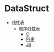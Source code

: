 # DataStruct

- 线性表
    - 顺序线性表
        - [C](Liner/Ordered/C/seqlist.c)
        - [PHP](Liner/Ordered/PHP/seqlist.php)
        - [JS](Liner/Ordered/C/seqlist.c)